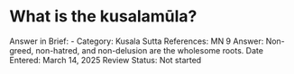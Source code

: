 # What is the kusalamūla?

Answer in Brief: -
 Category: Kusala
Sutta References: MN 9
Answer: Non-greed, non-hatred, and non-delusion are the wholesome roots.
Date Entered: March 14, 2025
Review Status: Not started